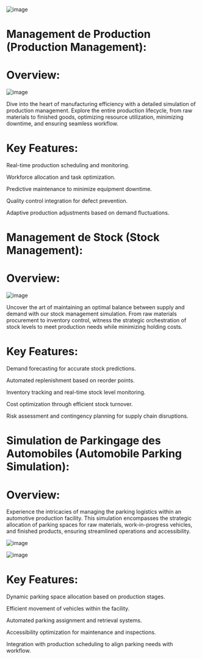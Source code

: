 
![image](https://github.com/IbrahimEssakine/AutoProdSim-Integrated_Production-Parking_Simulation/assets/103626975/99e411c0-eeab-46cd-b997-ceafd0407af1)

# Management de Production (Production Management):
# Overview: 

![image](https://github.com/IbrahimEssakine/AutoProdSim-Integrated_Production-Parking_Simulation/assets/103626975/d056de3a-1b6b-45fe-ac80-c0f75ff629e1)

Dive into the heart of manufacturing efficiency with a detailed simulation of production management.
Explore the entire production lifecycle, from raw materials to finished goods, optimizing resource utilization, minimizing downtime, and ensuring seamless workflow.

# Key Features:
Real-time production scheduling and monitoring.

Workforce allocation and task optimization.

Predictive maintenance to minimize equipment downtime.

Quality control integration for defect prevention.

Adaptive production adjustments based on demand fluctuations.

# Management de Stock (Stock Management):
# Overview: 

![image](https://github.com/IbrahimEssakine/AutoProdSim-Integrated_Production-Parking_Simulation/assets/103626975/18d37b54-c8b0-4268-b141-acc5f4143df4)

Uncover the art of maintaining an optimal balance between supply and demand with our stock management simulation. 
From raw materials procurement to inventory control, witness the strategic orchestration of stock levels to meet production needs while minimizing holding costs.

# Key Features:
Demand forecasting for accurate stock predictions.

Automated replenishment based on reorder points.

Inventory tracking and real-time stock level monitoring.

Cost optimization through efficient stock turnover.

Risk assessment and contingency planning for supply chain disruptions.

# Simulation de Parkingage des Automobiles (Automobile Parking Simulation):
# Overview: 
Experience the intricacies of managing the parking logistics within an automotive production facility. 
This simulation encompasses the strategic allocation of parking spaces for raw materials, work-in-progress vehicles, and finished products, ensuring streamlined operations and accessibility.

![image](https://github.com/IbrahimEssakine/AutoProdSim-Integrated_Production-Parking_Simulation/assets/103626975/2f6c948c-6c4b-4c0a-98b9-8772cd250e90)

![image](https://github.com/IbrahimEssakine/AutoProdSim-Integrated_Production-Parking_Simulation/assets/103626975/d5f2cd1a-096d-4a12-b8ca-345e6a0eb21d)

# Key Features:
Dynamic parking space allocation based on production stages.

Efficient movement of vehicles within the facility.

Automated parking assignment and retrieval systems.

Accessibility optimization for maintenance and inspections.

Integration with production scheduling to align parking needs with workflow.
